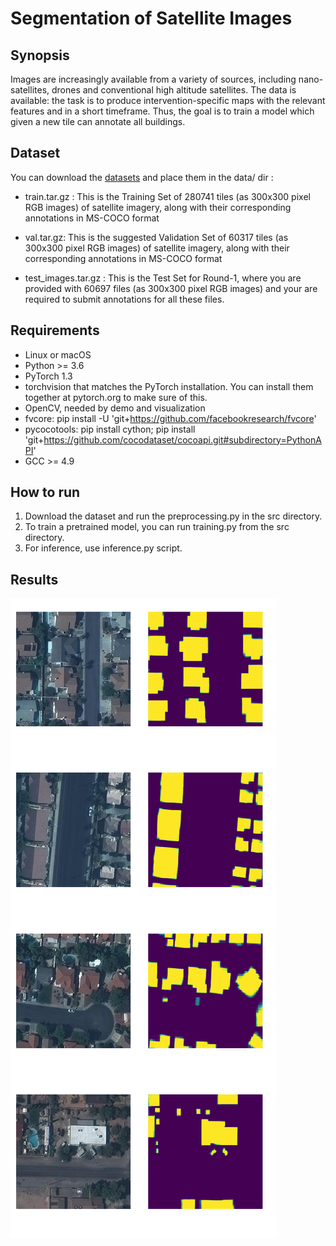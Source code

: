 # Segmentation of Satellite Images

## Synopsis

Images are increasingly available from a variety of sources, including nano-satellites, drones and conventional high altitude satellites. The data is available: the task is to produce intervention-specific maps with the relevant features and in a short timeframe. Thus, the goal is to train a model which given a new tile can annotate all buildings.

## Dataset

You can download the [datasets](https://www.crowdai.org/challenges/mapping-challenge) and place them in the data/ dir :

* train.tar.gz : This is the Training Set of 280741 tiles (as 300x300 pixel RGB images) of satellite imagery, along with their corresponding annotations in MS-COCO format

* val.tar.gz: This is the suggested Validation Set of 60317 tiles (as 300x300 pixel RGB images) of satellite imagery, along with their corresponding annotations in MS-COCO format

* test_images.tar.gz : This is the Test Set for Round-1, where you are provided with 60697 files (as 300x300 pixel RGB images) and your are required to submit annotations for all these files.


## Requirements  

* Linux or macOS  
* Python >= 3.6   
* PyTorch 1.3    
* torchvision that matches the PyTorch installation. You can install them together at pytorch.org to make sure of this.   
* OpenCV, needed by demo and visualization   
* fvcore: pip install -U 'git+https://github.com/facebookresearch/fvcore'   
* pycocotools: pip install cython; pip install 'git+https://github.com/cocodataset/cocoapi.git#subdirectory=PythonAPI'  
* GCC >= 4.9  



## How to run

1. Download the dataset and run the preprocessing.py in the src directory.   
2. To train a pretrained model, you can run training.py from the src directory.    
3. For inference, use inference.py script.

## Results
![Satellite Image and its predicited mask](./img/output.png)

